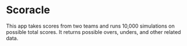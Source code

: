 # Scoracle
This app takes scores from two teams and runs 10,000 simulations on possible total scores. It returns possible overs, unders, and other related data. 
